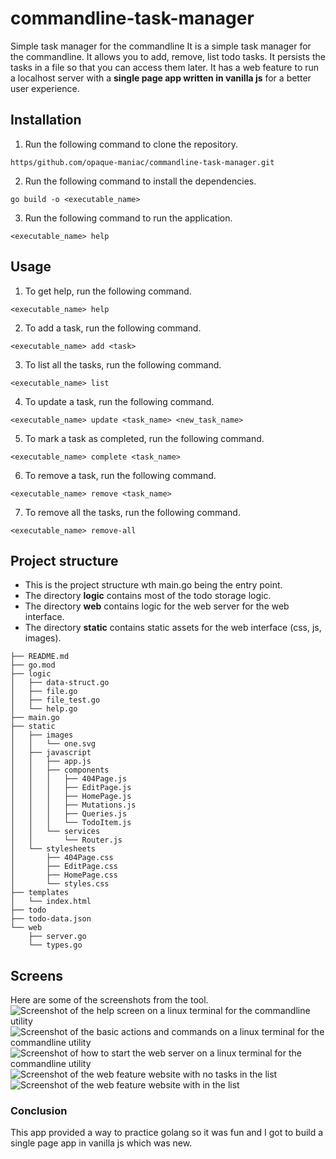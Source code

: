 # commandline-task-manager
Simple task manager for the commandline
It is a simple task manager for the commandline. It allows you to add, remove, list todo tasks.
It persists the tasks in a file so that you can access them later.
It has a web feature to run a localhost server with a **single page app written in vanilla js** for a better user experience.

## Installation
1. Run the following command to clone the repository.
``` shell
https/github.com/opaque-maniac/commandline-task-manager.git
```

2. Run the following command to install the dependencies.
``` shell
go build -o <executable_name>
```

3. Run the following command to run the application.
``` shell
<executable_name> help
```

## Usage
1. To get help, run the following command.
``` shell
<executable_name> help
```

2. To add a task, run the following command.
``` shell
<executable_name> add <task>
```

3. To list all the tasks, run the following command.
``` shell
<executable_name> list
```
4. To update a task, run the following command.
``` shell
<executable_name> update <task_name> <new_task_name>
```

5. To mark a task as completed, run the following command.
``` shell
<executable_name> complete <task_name>
```

6. To remove a task, run the following command.
``` shell
<executable_name> remove <task_name>
```

7. To remove all the tasks, run the following command.
``` shell
<executable_name> remove-all
```

## Project structure
- This is the project structure wth main.go being the entry point.
- The directory **logic** contains most of the todo storage logic.
- The directory **web** contains logic for the web server for the web interface.
- The directory **static** contains static assets for the web interface (css, js, images).

```
├── README.md
├── go.mod
├── logic
│   ├── data-struct.go
│   ├── file.go
│   ├── file_test.go
│   └── help.go
├── main.go
├── static
│   ├── images
│   │   └── one.svg
│   ├── javascript
│   │   ├── app.js
│   │   ├── components
│   │   │   ├── 404Page.js
│   │   │   ├── EditPage.js
│   │   │   ├── HomePage.js
│   │   │   ├── Mutations.js
│   │   │   ├── Queries.js
│   │   │   └── TodoItem.js
│   │   └── services
│   │       └── Router.js
│   └── stylesheets
│       ├── 404Page.css
│       ├── EditPage.css
│       ├── HomePage.css
│       └── styles.css
├── templates
│   └── index.html
├── todo
├── todo-data.json
└── web
    ├── server.go
    └── types.go
```

## Screens
Here are some of the screenshots from the tool.
![Screenshot of the help screen on a linux terminal for the commandline utility]("readme_images/one.png")
![Screenshot of the basic actions and commands on a linux terminal for the commandline utility]("readme_images/two.png")
![Screenshot of how to start the web server on a linux terminal for the commandline utility]("readme_images/three.png")
![Screenshot of the web feature website with no tasks in the list]("readme_images/four.png")
![Screenshot of the web feature website with in the list]("readme_images/five.png")

### Conclusion
This app provided a way to practice golang so it was fun and I got to build a single page app in vanilla js which was new.
